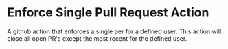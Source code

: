 # Enforce Single Pull Request Action

A github action that enforces a single per for a defined user. This action will close all open PR's except the most
recent for the defined user.
